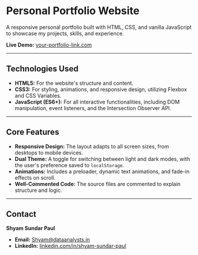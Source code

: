 # Personal Portfolio Website

A responsive personal portfolio built with HTML, CSS, and vanilla JavaScript to showcase my projects, skills, and experience.

**Live Demo:** [your-portfolio-link.com](https://dataanalysts.in)

---

## Technologies Used

* **HTML5:** For the website's structure and content.
* **CSS3:** For styling, animations, and responsive design, utilizing Flexbox and CSS Variables.
* **JavaScript (ES6+):** For all interactive functionalities, including DOM manipulation, event listeners, and the Intersection Observer API.

---

## Core Features

* **Responsive Design:** The layout adapts to all screen sizes, from desktops to mobile devices.
* **Dual Theme:** A toggle for switching between light and dark modes, with the user's preference saved to `localStorage`.
* **Animations:** Includes a preloader, dynamic text animations, and fade-in effects on scroll.
* **Well-Commented Code:** The source files are commented to explain structure and logic.

---

## Contact

**Shyam Sundar Paul**

* **Email:** [Shyam@dataanalysts.in](mailto:Shyam@dataanalysts.in)
* **LinkedIn:** [linkedin.com/in/shyam-sundar-paul](https://www.linkedin.com/in/shyam-sundar-paul-51a928216/)
